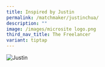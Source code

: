 ```yaml
---
title: Inspired by Justin
permalink: /matchmaker/justinchua/
description: ""
image: /images/microsite logo.png
third_nav_title: The Freelancer
variant: tiptap
---
```

<img border="0" alt="Justin" src="https://i.ibb.co/qDYbrYd/Justin.png">